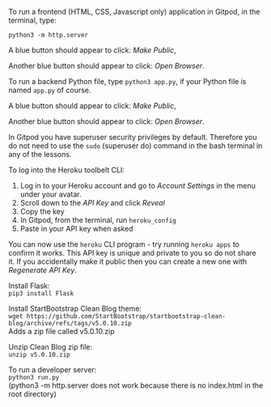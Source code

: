 To run a frontend (HTML, CSS, Javascript only) application in Gitpod, in the terminal, type:

`python3 -m http.server`

A blue button should appear to click: _Make Public_,

Another blue button should appear to click: _Open Browser_.

To run a backend Python file, type `python3 app.py`, if your Python file is named `app.py` of course.

A blue button should appear to click: _Make Public_,

Another blue button should appear to click: _Open Browser_.

In Gitpod you have superuser security privileges by default. Therefore you do not need to use the `sudo` (superuser do) command in the bash terminal in any of the lessons.

To log into the Heroku toolbelt CLI:

1. Log in to your Heroku account and go to *Account Settings* in the menu under your avatar.
2. Scroll down to the *API Key* and click *Reveal*
3. Copy the key
4. In Gitpod, from the terminal, run `heroku_config`
5. Paste in your API key when asked

You can now use the `heroku` CLI program - try running `heroku apps` to confirm it works. This API key is unique and private to you so do not share it. If you accidentally make it public then you can create a new one with _Regenerate API Key_.


Install Flask:<br>
`pip3 install Flask`
<br>

Install StartBootstrap Clean Blog theme:<br>
`wget https://github.com/StartBootstrap/startbootstrap-clean-blog/archive/refs/tags/v5.0.10.zip` <br>
Adds a zip file called v5.0.10.zip
<br>

Unzip Clean Blog zip file:<br>
`unzip v5.0.10.zip`
<br>

To run a developer server:<br>
`python3 run.py` 
<br>(python3 -m http.server does not work because there is no index.html in the root directory)


